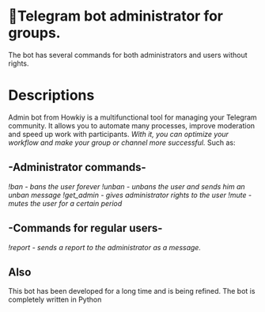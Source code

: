 # 🤖Telegram bot administrator for groups.
The bot has several commands for both administrators and users without rights.

# Descriptions
Admin bot from Howkiy is a multifunctional tool for managing your Telegram community. 
It allows you to automate many processes, improve moderation and speed up work with participants. 
*With it, you can optimize your workflow and make your group or channel more successful.*
Such as:
## -Administrator commands-

*!ban - bans the user forever*
*!unban - unbans the user and sends him an unban message*
*!get_admin - gives administrator rights to the user*
*!mute - mutes the user for a certain period*
## -Commands for regular users-
*!report - sends a report to the administrator as a message.*

## Also
This bot has been developed for a long time and is being refined.
The bot is completely written in Python
